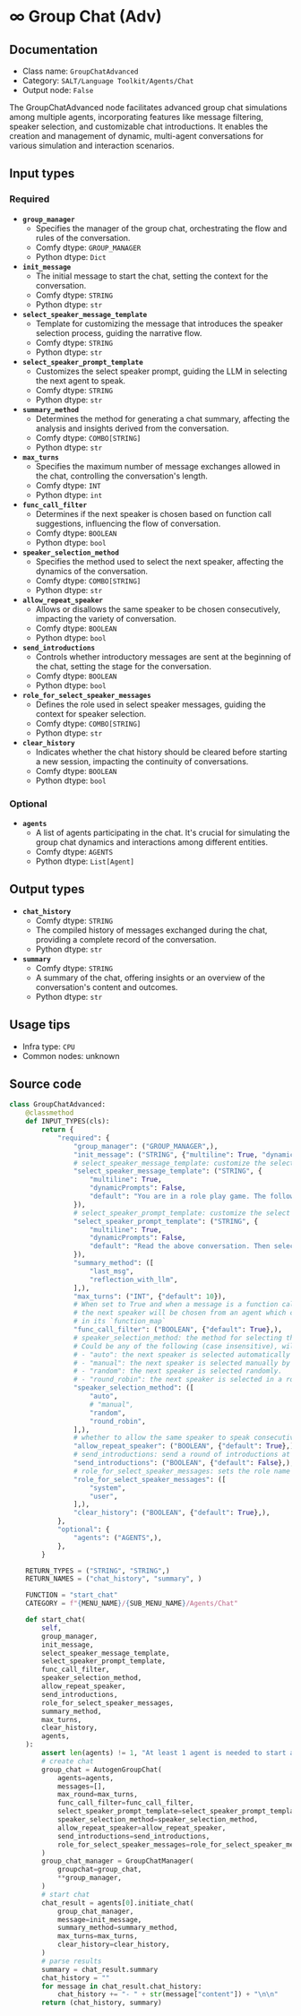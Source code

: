 # ∞ Group Chat (Adv)
## Documentation
- Class name: `GroupChatAdvanced`
- Category: `SALT/Language Toolkit/Agents/Chat`
- Output node: `False`

The GroupChatAdvanced node facilitates advanced group chat simulations among multiple agents, incorporating features like message filtering, speaker selection, and customizable chat introductions. It enables the creation and management of dynamic, multi-agent conversations for various simulation and interaction scenarios.
## Input types
### Required
- **`group_manager`**
    - Specifies the manager of the group chat, orchestrating the flow and rules of the conversation.
    - Comfy dtype: `GROUP_MANAGER`
    - Python dtype: `Dict`
- **`init_message`**
    - The initial message to start the chat, setting the context for the conversation.
    - Comfy dtype: `STRING`
    - Python dtype: `str`
- **`select_speaker_message_template`**
    - Template for customizing the message that introduces the speaker selection process, guiding the narrative flow.
    - Comfy dtype: `STRING`
    - Python dtype: `str`
- **`select_speaker_prompt_template`**
    - Customizes the select speaker prompt, guiding the LLM in selecting the next agent to speak.
    - Comfy dtype: `STRING`
    - Python dtype: `str`
- **`summary_method`**
    - Determines the method for generating a chat summary, affecting the analysis and insights derived from the conversation.
    - Comfy dtype: `COMBO[STRING]`
    - Python dtype: `str`
- **`max_turns`**
    - Specifies the maximum number of message exchanges allowed in the chat, controlling the conversation's length.
    - Comfy dtype: `INT`
    - Python dtype: `int`
- **`func_call_filter`**
    - Determines if the next speaker is chosen based on function call suggestions, influencing the flow of conversation.
    - Comfy dtype: `BOOLEAN`
    - Python dtype: `bool`
- **`speaker_selection_method`**
    - Specifies the method used to select the next speaker, affecting the dynamics of the conversation.
    - Comfy dtype: `COMBO[STRING]`
    - Python dtype: `str`
- **`allow_repeat_speaker`**
    - Allows or disallows the same speaker to be chosen consecutively, impacting the variety of conversation.
    - Comfy dtype: `BOOLEAN`
    - Python dtype: `bool`
- **`send_introductions`**
    - Controls whether introductory messages are sent at the beginning of the chat, setting the stage for the conversation.
    - Comfy dtype: `BOOLEAN`
    - Python dtype: `bool`
- **`role_for_select_speaker_messages`**
    - Defines the role used in select speaker messages, guiding the context for speaker selection.
    - Comfy dtype: `COMBO[STRING]`
    - Python dtype: `str`
- **`clear_history`**
    - Indicates whether the chat history should be cleared before starting a new session, impacting the continuity of conversations.
    - Comfy dtype: `BOOLEAN`
    - Python dtype: `bool`
### Optional
- **`agents`**
    - A list of agents participating in the chat. It's crucial for simulating the group chat dynamics and interactions among different entities.
    - Comfy dtype: `AGENTS`
    - Python dtype: `List[Agent]`
## Output types
- **`chat_history`**
    - Comfy dtype: `STRING`
    - The compiled history of messages exchanged during the chat, providing a complete record of the conversation.
    - Python dtype: `str`
- **`summary`**
    - Comfy dtype: `STRING`
    - A summary of the chat, offering insights or an overview of the conversation's content and outcomes.
    - Python dtype: `str`
## Usage tips
- Infra type: `CPU`
- Common nodes: unknown


## Source code
```python
class GroupChatAdvanced:
    @classmethod
    def INPUT_TYPES(cls):
        return {
            "required": {
                "group_manager": ("GROUP_MANAGER",),
                "init_message": ("STRING", {"multiline": True, "dynamicPrompts": False}),
                # select_speaker_message_template: customize the select speaker message (used in "auto" speaker selection), which appears first in the message context and generally includes the agent descriptions and list of agents. The string value will be converted to an f-string, use "{roles}" to output the agent's and their role descriptions and "{agentlist}" for a comma-separated list of agent names in square brackets.
                "select_speaker_message_template": ("STRING", {
                    "multiline": True,
                    "dynamicPrompts": False,
                    "default": "You are in a role play game. The following roles are available:\n{roles}.\nRead the following conversation.\nThen select the next role from {agentlist} to play. Only return the role."
                }),
                # select_speaker_prompt_template: customize the select speaker prompt (used in "auto" speaker selection), which appears last in the message context and generally includes the list of agents and guidance for the LLM to select the next agent. The string value will be converted to an f-string, use "{agentlist}" for a comma-separated list of agent names in square brackets.
                "select_speaker_prompt_template": ("STRING", {
                    "multiline": True,
                    "dynamicPrompts": False,
                    "default": "Read the above conversation. Then select the next role from {agentlist} to play. Only return the role."
                }),
                "summary_method": ([
                    "last_msg",
                    "reflection_with_llm",
                ],),
                "max_turns": ("INT", {"default": 10}),
                # When set to True and when a message is a function call suggestion,
                # the next speaker will be chosen from an agent which contains the corresponding function name
                # in its `function_map`
                "func_call_filter": ("BOOLEAN", {"default": True},),
                # speaker_selection_method: the method for selecting the next speaker.
                # Could be any of the following (case insensitive), will raise ValueError if not recognized:
                # - "auto": the next speaker is selected automatically by LLM.
                # - "manual": the next speaker is selected manually by user input.
                # - "random": the next speaker is selected randomly.
                # - "round_robin": the next speaker is selected in a round robin fashion, i.e., iterating in the same order as provided in `agents`.
                "speaker_selection_method": ([
                    "auto",
                    # "manual",
                    "random",
                    "round_robin",
                ],),
                # whether to allow the same speaker to speak consecutively.
                "allow_repeat_speaker": ("BOOLEAN", {"default": True},),
                # send_introductions: send a round of introductions at the start of the group chat, so agents know who they can speak to
                "send_introductions": ("BOOLEAN", {"default": False},),
                # role_for_select_speaker_messages: sets the role name for speaker selection when in 'auto' mode, typically 'user' or 'system'.
                "role_for_select_speaker_messages": ([
                    "system",
                    "user",
                ],),
                "clear_history": ("BOOLEAN", {"default": True},),
            },
            "optional": {
                "agents": ("AGENTS",),
            },
        }

    RETURN_TYPES = ("STRING", "STRING",)
    RETURN_NAMES = ("chat_history", "summary", )

    FUNCTION = "start_chat"
    CATEGORY = f"{MENU_NAME}/{SUB_MENU_NAME}/Agents/Chat"

    def start_chat(
        self,
        group_manager,
        init_message,
        select_speaker_message_template,
        select_speaker_prompt_template,
        func_call_filter,
        speaker_selection_method,
        allow_repeat_speaker,
        send_introductions,
        role_for_select_speaker_messages,
        summary_method,
        max_turns,
        clear_history,
        agents,
    ):
        assert len(agents) != 1, "At least 1 agent is needed to start a group chat session"
        # create chat
        group_chat = AutogenGroupChat(
            agents=agents,
            messages=[],
            max_round=max_turns,
            func_call_filter=func_call_filter,
            select_speaker_prompt_template=select_speaker_prompt_template,
            speaker_selection_method=speaker_selection_method,
            allow_repeat_speaker=allow_repeat_speaker,
            send_introductions=send_introductions,
            role_for_select_speaker_messages=role_for_select_speaker_messages,
        )
        group_chat_manager = GroupChatManager(
            groupchat=group_chat,
            **group_manager,
        )
        # start chat
        chat_result = agents[0].initiate_chat(
            group_chat_manager,
            message=init_message,
            summary_method=summary_method,
            max_turns=max_turns,
            clear_history=clear_history,
        )
        # parse results
        summary = chat_result.summary
        chat_history = ""
        for message in chat_result.chat_history:
            chat_history += "- " + str(message["content"]) + "\n\n"
        return (chat_history, summary)

```
